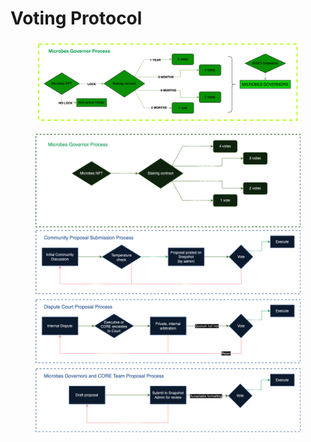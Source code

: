 # Voting Protocol

<figure><img src="../.gitbook/assets/image.png" alt=""><figcaption></figcaption></figure>

<figure><img src="../.gitbook/assets/OrgStructure3.drawio.png" alt=""><figcaption></figcaption></figure>
